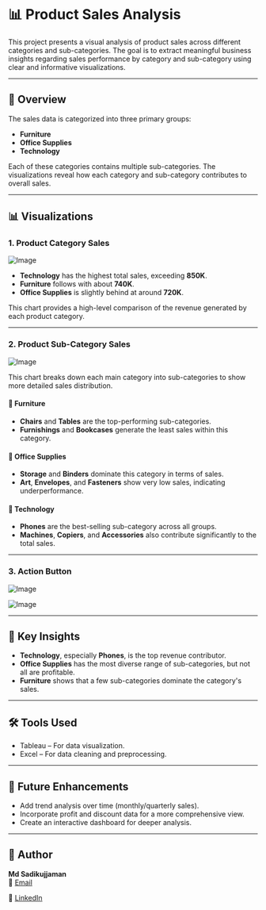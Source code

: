 # 📊 Product Sales Analysis

This project presents a visual analysis of product sales across different categories and sub-categories. The goal is to extract meaningful business insights regarding sales performance by category and sub-category using clear and informative visualizations.

---

## 🧾 Overview

The sales data is categorized into three primary groups:

- **Furniture**
- **Office Supplies**
- **Technology**

Each of these categories contains multiple sub-categories. The visualizations reveal how each category and sub-category contributes to overall sales.

---

## 📊 Visualizations

### 1. Product Category Sales

![Image](https://github.com/user-attachments/assets/02d4c374-3d57-45a3-93c8-b7d1057e9a26)

- **Technology** has the highest total sales, exceeding **850K**.
- **Furniture** follows with about **740K**.
- **Office Supplies** is slightly behind at around **720K**.

This chart provides a high-level comparison of the revenue generated by each product category.

---

### 2. Product Sub-Category Sales

![Image](https://github.com/user-attachments/assets/48208aef-9847-44f3-b669-da0cf7c158ba)

This chart breaks down each main category into sub-categories to show more detailed sales distribution.

#### 🔹 Furniture
- **Chairs** and **Tables** are the top-performing sub-categories.
- **Furnishings** and **Bookcases** generate the least sales within this category.

#### 🔸 Office Supplies
- **Storage** and **Binders** dominate this category in terms of sales.
- **Art**, **Envelopes**, and **Fasteners** show very low sales, indicating underperformance.

#### 🔺 Technology
- **Phones** are the best-selling sub-category across all groups.
- **Machines**, **Copiers**, and **Accessories** also contribute significantly to the total sales.

---

### 3. Action Button

![Image](https://github.com/user-attachments/assets/6f04c9ef-a566-4ca5-b27f-0b9733b50497)

![Image](https://github.com/user-attachments/assets/64c6be58-6d88-42c1-b007-9d7eadc6b97e)

---

## 📌 Key Insights

- **Technology**, especially **Phones**, is the top revenue contributor.
- **Office Supplies** has the most diverse range of sub-categories, but not all are profitable.
- **Furniture** shows that a few sub-categories dominate the category's sales.

---

## 🛠 Tools Used

- Tableau – For data visualization.
- Excel – For data cleaning and preprocessing.

---

## 🚀 Future Enhancements

- Add trend analysis over time (monthly/quarterly sales).
- Incorporate profit and discount data for a more comprehensive view.
- Create an interactive dashboard for deeper analysis.

---

## 👤 Author

**Md Sadikujjaman**  
📧 [Email](ss.shihab2001@gmail.com)

🔗 [LinkedIn](https://www.linkedin.com/in/sadikujjaman/)


